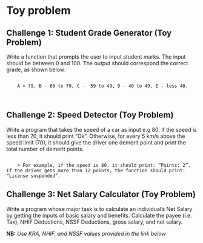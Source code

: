 <h1>Toy problem</h1>
<h2>Challenge 1: Student Grade Generator (Toy Problem)</h2>
<p>Write a function that prompts the user to input student marks. The input should be between 0 and 100. The output should correspond the correct grade, as shown below: </p>
<pre><code>
    A > 79, B - 60 to 79, C -  59 to 49, D - 40 to 49, E - less 40.

</code></pre>
<h2>Challenge 2: Speed Detector (Toy Problem)</h2>
<p>Write a program that takes the speed of a car as input e.g 80. If the speed is less than 70, it should print “Ok”. Otherwise, for every 5 km/s above the speed limit (70), it should give the driver one demerit point and print the total number of demerit points.</p>
<pre><code>
    > For example, if the speed is 80, it should print: “Points: 2”. If the driver gets more than 12 points, the function should print: “License suspended”.
</code></pre>
<h2>Challenge 3: Net Salary Calculator (Toy Problem)</h2>
<p>Write a program whose major task is to calculate an individual’s Net Salary by getting the inputs of basic salary and benefits. Calculate the payee (i.e. Tax), NHIF Deductions, NSSF Deductions, gross salary, and net salary. </p>
<p><strong>NB:</strong> <em>Use KRA, NHIF, and NSSF values provided in the link below</em></p>
